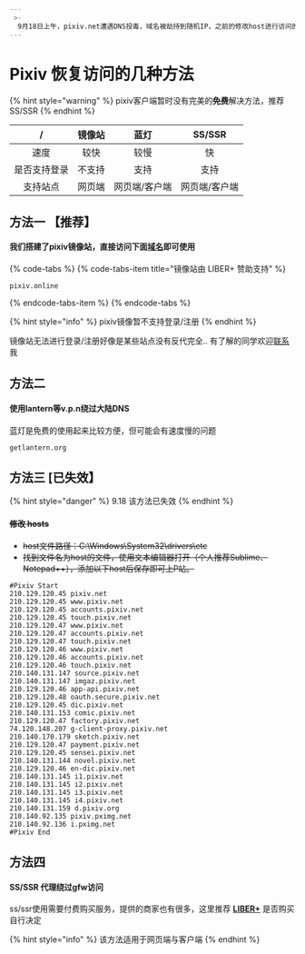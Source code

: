 ```yaml
---
 >-
  9月18日上午，pixiv.net遭遇DNS投毒，域名被劫持到随机IP，之前的修改host进行访问的方法也不再可用，但仍然有一些可以恢复的方法，下面列出几个，供参考
---
```


# Pixiv 恢复访问的几种方法

{% hint style="warning" %}
pixiv客户端暂时没有完美的~~**免费**~~解决方法，推荐SS/SSR
{% endhint %}

| / | 镜像站 | 蓝灯 | SS/SSR |
| :---: | :---: | :---: | :---: |
| 速度 | 较快 | 较慢 | 快 |
| 是否支持登录 | 不支持 | 支持 | 支持 |
| 支持站点 | 网页端 | 网页端/客户端 | 网页端/客户端 |



## 方法一 【推荐】

#### 我们搭建了pixiv镜像站，直接访问下面[域名](https://pixiv.online)即可使用

{% code-tabs %}
{% code-tabs-item title="镜像站由 LIBER+ 赞助支持" %}
```
pixiv.online
```
{% endcode-tabs-item %}
{% endcode-tabs %}

{% hint style="info" %}
pixiv镜像暂不支持登录/注册
{% endhint %}

镜像站无法进行登录/注册好像是某些站点没有反代完全.. 有了解的同学欢迎[联系](https://t.me/btcnode)我

## 方法二

#### 使用lantern等v.p.n绕过大陆DNS

蓝灯是免费的使用起来比较方便，但可能会有速度慢的问题

```
getlantern.org
```

## 方法三   \[已失效】

{% hint style="danger" %}
9.18 该方法已失效
{% endhint %}

#### ~~修改 hosts~~

* ~~host文件路径：C:\Windows\System32\drivers\etc~~
* ~~找到文件名为host的文件，使用文本编辑器打开（个人推荐Sublime、Notepad++），添加以下host后保存即可上P站。~~

```text
#Pixiv Start
210.129.120.45 pixiv.net
210.129.120.45 www.pixiv.net
210.129.120.45 accounts.pixiv.net
210.129.120.45 touch.pixiv.net
210.129.120.47 www.pixiv.net
210.129.120.47 accounts.pixiv.net
210.129.120.47 touch.pixiv.net
210.129.120.46 www.pixiv.net
210.129.120.46 accounts.pixiv.net
210.129.120.46 touch.pixiv.net
210.140.131.147 source.pixiv.net
210.140.131.147 imgaz.pixiv.net
210.129.120.46 app-api.pixiv.net
210.129.120.48 oauth.secure.pixiv.net
210.129.120.45 dic.pixiv.net
210.140.131.153 comic.pixiv.net
210.129.120.47 factory.pixiv.net
74.120.148.207 g-client-proxy.pixiv.net
210.140.170.179 sketch.pixiv.net
210.129.120.47 payment.pixiv.net
210.129.120.45 sensei.pixiv.net
210.140.131.144 novel.pixiv.net
210.129.120.46 en-dic.pixiv.net
210.140.131.145 i1.pixiv.net
210.140.131.145 i2.pixiv.net
210.140.131.145 i3.pixiv.net
210.140.131.145 i4.pixiv.net
210.140.131.159 d.pixiv.org
210.140.92.135 pixiv.pximg.net
210.140.92.136 i.pximg.net
#Pixiv End
```

## 方法四

#### SS/SSR 代理绕过gfw访问

ss/ssr使用需要付费购买服务，提供的商家也有很多，这里推荐 [**LIBER+**](https://liberplus.us) 是否购买自行决定

{% hint style="info" %}
该方法适用于网页端与客户端
{% endhint %}





